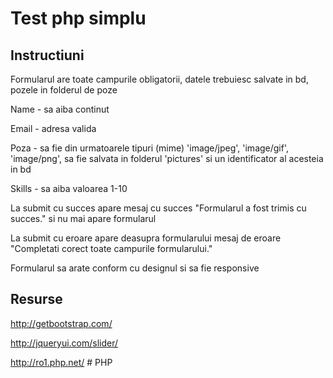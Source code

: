 # Test php simplu

## Instructiuni
Formularul are toate campurile obligatorii, datele trebuiesc salvate in bd, pozele in folderul de poze

Name - sa aiba continut

Email - adresa valida

Poza - sa fie din urmatoarele tipuri (mime) 'image/jpeg', 'image/gif', 'image/png', sa fie salvata in folderul 'pictures' si un identificator al acesteia in bd

Skills - sa aiba valoarea 1-10


La submit cu succes apare mesaj cu succes "Formularul a fost trimis cu succes." si nu mai apare formularul

La submit cu eroare apare deasupra formularului mesaj de eroare "Completati corect toate campurile formularului."

Formularul sa arate conform cu designul si sa fie responsive

## Resurse

http://getbootstrap.com/

http://jqueryui.com/slider/

http://ro1.php.net/
#   P H P  
 